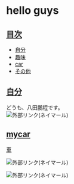 # hello guys
<a id="index"></a>
## <a href="#index">目次</a>
* [自分](#index)
* [趣味](#anchor1)
* [car](#anchor2)
* [その他](#anchor3)

<a id="anchor1"></a>
## <a href="#anchor1">自分</a>  
<!--この下に第1章の内容を書きます。-->
どうも、八田鵬程です。  
![外部リンク(ネイマール)](https://upload.wikimedia.org/wikipedia/commons/2/22/Neymar_Barcelona_presentation_1.jpg)
<!--この上に第1章の内容を書きます。-->



<a id="anchor2"></a>
## <a href="#anchor2">mycar</a>
<!--この下に第2章の内容を書きます。-->
<a id="SingTanimura"></a>
<a href="#SingTanimura">車</a>   

![外部リンク(ネイマール)](https://upload.wikimedia.org/wikipedia/commons/6/68/Nissan_Moco_2002.JPG)

![外部リンク(ネイマール)](https://upload.wikimedia.org/wikipedia/commons/8/83/Tesla_Model_3_parked%2C_front_driver_side.jpg)
